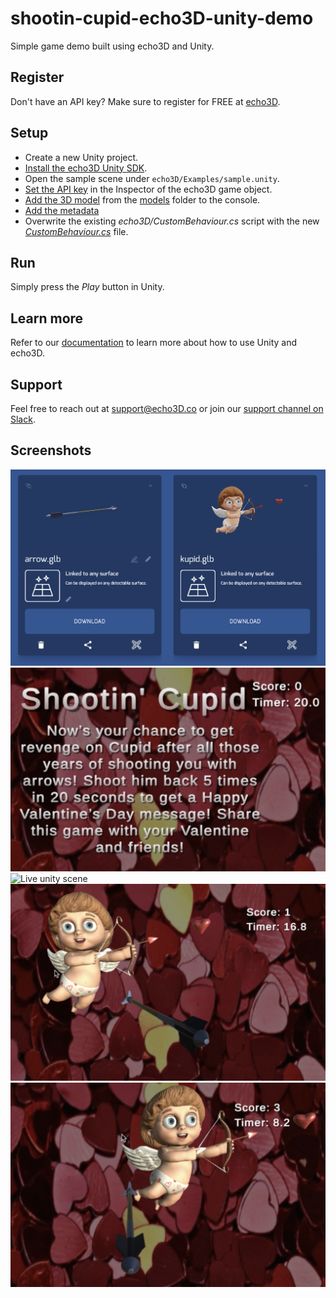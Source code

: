 # shootin-cupid-echo3D-unity-demo
Simple game demo built using echo3D and Unity.

## Register
Don't have an API key? Make sure to register for FREE at [echo3D](https://console.echo3D.co/#/auth/register).

## Setup
* Create a new Unity project.
* [Install the echo3D Unity SDK](https://docs.echo3D.co/unity/installation).
* Open the sample scene under `echo3D/Examples/sample.unity`.
* [Set the API key](https://docs.echo3D.co/unity/using-the-sdk) in the Inspector of the echo3D game object.
* [Add the 3D model](https://docs.echo3D.co/quickstart/add-a-3d-model) from the [models](./Models) folder to the console.
* [Add the metadata](https://docs.echo3D.co/web-console/manage-pages/data-page/how-to-add-data#adding-metadata)
* Overwrite the existing _echo3D/CustomBehaviour.cs_ script with the new [_CustomBehaviour.cs_](./CustomBehaviour.cs) file.

## Run
Simply press the _Play_ button in Unity.

## Learn more
Refer to our [documentation](https://docs.echo3D.co/unity/) to learn more about how to use Unity and echo3D.

## Support
Feel free to reach out at [support@echo3D.co](mailto:support@echo3D.co) or join our [support channel on Slack](https://go.echo3D.co/join). 

## Screenshots
![echo3D console screenshot](/Screenshots/echo3DConsole.png)
![Start screen](/Screenshots/startScreen.png)
![Live unity scene](/Screenshots/gameplayGIF.gif)
![Unity scene screenshot](/Screenshots/gameplay1.png)
![Unity scene screenshot](/Screenshots/gameplay2.png)
